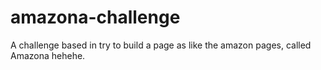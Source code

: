 # amazona-challenge
A challenge based in try to build a page as like the amazon pages, called Amazona hehehe. 
